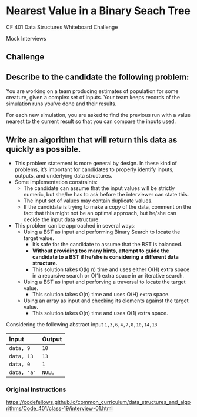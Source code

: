 # Nearest Value in a Binary Seach Tree
CF 401 Data Structures Whiteboard Challenge

Mock Interviews

## Challenge
Describe to the candidate the following problem:
--
You are working on a team producing estimates of population for some creature, given a complex set of inputs.
Your team keeps records of the simulation runs you've done and their results.

For each new simulation, you are asked to find the previous run with a value nearest to the current result so that you can compare the inputs used.

Write an algorithm that will return this data as quickly as possible.
--

- This problem statement is more general by design. In these kind of problems, it’s important for candidates to properly identify inputs, outputs, and underlying data structures.
- Some implementation constraints:
    - The candidate can assume that the input values will be strictly numeric, but she/he has to ask before the interviewer can state this.
    - The input set of values may contain duplicate values.
    - If the candidate is trying to make a copy of the data, comment on the fact that this might not be an optimal approach, but he/she can decide the input data structure.
- This problem can be approached in several ways:
    - Using a BST as input and performing Binary Search to locate the target value.
        - It’s safe for the candidate to assume that the BST is balanced.
        - __Without providing too many hints, attempt to guide the candidate to a BST if he/she is considering a different data structure.__
        - This solution takes O(lg n) time and uses either O(H) extra space in a recursive search or O(1) extra space in an iterative search.
    - Using a BST as input and perforving a traversal to locate the target value.
        - This solution takes O(n) time and uses O(H) extra space.
    - Using an array as input and checking its elements against the target value.
        - This solution takes O(n) time and uses O(1) extra space.

Considering the following abstract input `1,3,6,4,7,8,10,14,13`

| Input | Output |
|:--|:--|
| `data, 9` | `10` |
| `data, 13` | `13` |
| `data, 0` | `1` |
| `data, 'a'` | `NULL` |

### Original Instructions
https://codefellows.github.io/common_curriculum/data_structures_and_algorithms/Code_401/class-19/interview-01.html
